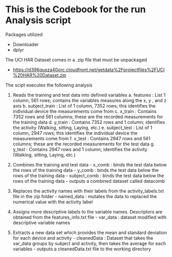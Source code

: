 # This is the Codebook for the run Analysis script

Packages utilized 
  - Downloader
  - dplyr

The UCI HAR Dataset comes in a .zip file that must be unpackaged
  - https://d396qusza40orc.cloudfront.net/getdata%2Fprojectfiles%2FUCI%20HAR%20Dataset.zip  

The scipt executes the following analysis
  1.  Reads the training and test data into defined variables 
      a.  features : List 1 column, 561 rows; contains the variables measures along the x, y , and z axis
      b.  subject_train : List of 1 column, 7352 rows; this identifies the individual device the measurements come from 
      c.  x_train : Contains 7352 rows and 561 columns; these are the recorded measurements for the training data
      d.  y_train : Contains 7352 rows and 1 column; identifies the activity (Walking, sitting, Laying, etc.) 
      e.  subject_test : List of 1 column, 2947 rows; this identifies the individual device the measurements come from 
      f.  x_test : Contains 2947 rows and 561 columns; these are the recorded measurements for the test data
      g.  y_test : Contains 2947 rows and 1 column; identifies the activity (Walking, sitting, Laying, etc.)
  
  2. Combines the training and test data
    - x_comb : binds the test data below the rows of the training data
    - y_comb : binds the test data below the rows of the training data
    - subject_comb : binds the test data below the rows of the training data
    - outputs a combined dataset called datacomb
  
  3. Replaces the activity names with their labels from the activity_labels.txt file in the zip folder
    - named_data : mutates the data to replaced the numerical value with the activity label
  
  4. Assigns more descriptive labels to the variable names. Descriptors are obtained from the features_info.txt file
    - var_data : dataset modified with descriptive variable names 
  
  5. Extracts a new data set which provides the mean and standard deviation for each device and activity
    - cleanedData : Dataset that takes the var_data groups by subject and activity, then takes the average for each variables
    - outputs a cleanedData.txt file to the working directory


